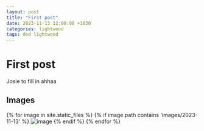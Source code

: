 ```yaml
---
layout: post
title: "First post"
date: 2023-11-13 12:00:00 +1030
categories: lightwood
tags: dnd lightwood
---
```


# First post
Josie to fill in ahhaa

## Images
{% for image in site.static_files %}
{% if image.path contains 'images/2023-11-13' %}
<img src="{{image.path}}" alt="image" />
{% endif %}
{% endfor %}
